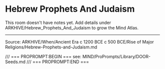 # Hebrew Prophets And Judaism

This room doesn't have notes yet. Add details under ARKHIVE/Hebrew_Prophets_And_Judaism to grow the Mind Atlas.

---
Source: ARKHIVE/When/Ancient Era c 1200 BCE c 500 BCE/Rise of Major Religions/Hebrew-Prophets-and-Judaism.md

/// === PROPROMPT:BEGIN ===
see: MIND/ProPrompts/Library/DOOR-Seeds.md
/// === PROPROMPT:END ===
